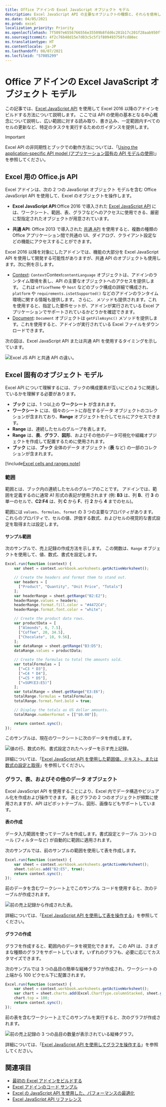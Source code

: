 ```yaml
---
title: Office アドインの Excel JavaScript オブジェクト モデル
description: Excel JavaScript API の主要なオブジェクトの種類と、それらを使用して Excel のアドインを構築する方法を説明します。
ms.date: 04/05/2021
ms.prod: excel
localization_priority: Priority
ms.openlocfilehash: 7f5097e6556766556e35509b8fdd6c201b17c201f28aab950ff6493dcbf6056a
ms.sourcegitcommit: 4f2c76b48d15e7d03c5c5f1f809493758fcd88ec
ms.translationtype: HT
ms.contentlocale: ja-JP
ms.lasthandoff: 08/07/2021
ms.locfileid: "57085299"
---
```

# <a name="excel-javascript-object-model-in-office-add-ins"></a>Office アドインの Excel JavaScript オブジェクト モデル

この記事では、[Excel JavaScript API](../reference/overview/excel-add-ins-reference-overview.md) を使用して Excel 2016 以降のアドインをビルドする方法について説明します。 ここでは API の使用の基本となる中心概念について説明し、広い範囲に対する読み取り、書き込み、一定範囲内すべてのセルの更新など、特定のタスクを実行するためのガイダンスを提供します。

> [!IMPORTANT]
> Excel API の非同期性とブックでの動作方法については、「[Using the application-specific API model (アプリケーション固有の API モデルの使用)](../develop/application-specific-api-model.md)」を参照してください。  

## <a name="officejs-apis-for-excel"></a>Excel 用の Office.js API

Excel アドインは、次の 2 つの JavaScript オブジェクト モデルを含む Office JavaScript API を使用して、Excel のオブジェクトを操作します。

* **Excel JavaScript API**:Office 2016 で導入された [Excel JavaScript API](../reference/overview/excel-add-ins-reference-overview.md) には、ワークシート、範囲、表、グラフなどへのアクセスに使用できる、厳密に型指定されたオブジェクトが用意されています。

* **共通 API**: Office 2013 で導入された [共通 API](/javascript/api/office) を使用すると、複数の種類の Office アプリケーション間で共通の UI、ダイアログ、クライアント設定などの機能にアクセスすることができます。

Excel 2016 以降を対象にしたアドインでは、機能の大部分を Excel JavaScript API を使用して開発する可能性がありますが、共通 API のオブジェクトも使用します。次に例を示します。

* [Context](/javascript/api/office/office.context): `Context`Context`contentLanguage` オブジェクトは、アドインのランタイム環境を表し、API の主要なオブジェクトへのアクセスを提供します。 これは `officeTheme` や `host` などのブック構成の詳細で構成され、`platform` や `requirements.isSetSupported()` などのアドインのランタイム環境に関する情報も提供します。 さらに、 メソッドも提供されます。これを使用すると、指定した要件セットが、アドインが実行されている Excel アプリケーションでサポートされているかどうかを確認できます。
* [Document](/javascript/api/office/office.document): `Document` オブジェクトは `getFileAsync()` メソッドを提供します。これを使用すると、アドインが実行されている Excel ファイルをダウンロードできます。

次の図は、Excel JavaScript API または共通 API を使用するタイミングを示しています。

![Excel JS API と共通 API の違い。](../images/excel-js-api-common-api.png)

## <a name="excel-specific-object-model"></a>Excel 固有のオブジェクト モデル

Excel API について理解するには、ブックの構成要素が互いにどのように関連しているかを理解する必要があります。

* **ブック** には、1 つ以上の **ワークシート** が含まれます。
* **ワークシート** には、個々のシートに存在するデータ オブジェクトのコレクションが含まれており、**Range** オブジェクトを介してセルにアクセスできます。
* **Range** は、連続したセルのグループを表します。
* **Range** は、**表**、**グラフ**、**図形**、およびその他のデータ可視化や組織オブジェクトを作成して配置するために使用されます。
* **ブック** には、**ブック** 全体のデータ オブジェクト (**表** など) の一部のコレクションが含まれます。

[!include[Excel cells and ranges note](../includes/note-excel-cells-and-ranges.md)]

### <a name="ranges"></a>範囲

範囲とは、ブック内の連続したセルのグループのことです。 アドインでは、範囲を定義するのに通常 A1 形式の表記が使用されます (例: **B3** は、列 **B**、行 **3** の単一のセルで、**C2:F4** は、列 **C** から **F**、行 **2** から **4** までのセル)。

範囲には `values`、`formulas`、`format` の 3 つの主要なプロパティがあります。 これらのプロパティで、セルの値、評価する数式、およびセルの視覚的な書式設定を取得または設定します。

#### <a name="range-sample"></a>サンプル範囲

次のサンプルで、売上記録の作成方法を示します。 この関数は、`Range` オブジェクトを使用して、値、数式、書式を設定します。

```js
Excel.run(function (context) {
    var sheet = context.workbook.worksheets.getActiveWorksheet();

    // Create the headers and format them to stand out.
    var headers = [
      ["Product", "Quantity", "Unit Price", "Totals"]
    ];
    var headerRange = sheet.getRange("B2:E2");
    headerRange.values = headers;
    headerRange.format.fill.color = "#4472C4";
    headerRange.format.font.color = "white";

    // Create the product data rows.
    var productData = [
      ["Almonds", 6, 7.5],
      ["Coffee", 20, 34.5],
      ["Chocolate", 10, 9.56],
    ];
    var dataRange = sheet.getRange("B3:D5");
    dataRange.values = productData;

    // Create the formulas to total the amounts sold.
    var totalFormulas = [
      ["=C3 * D3"],
      ["=C4 * D4"],
      ["=C5 * D5"],
      ["=SUM(E3:E5)"]
    ];
    var totalRange = sheet.getRange("E3:E6");
    totalRange.formulas = totalFormulas;
    totalRange.format.font.bold = true;

    // Display the totals as US dollar amounts.
    totalRange.numberFormat = [["$0.00"]];

    return context.sync();
});
```

このサンプルは、現在のワークシートに次のデータを作成します。

![値の行、数式の列、書式設定されたヘッダーを示す売上記録。](../images/excel-overview-range-sample.png)

詳細については、「[Excel JavaScript API を使用した範囲値、テキスト、または数式の設定と取得](excel-add-ins-ranges-set-get-values.md)」を参照してください。

### <a name="charts-tables-and-other-data-objects"></a>グラフ、表、およびその他のデータ オブジェクト

Excel JavaScript API を使用することにより、Excel 内でデータ構造やビジュアル化を作成および操作できます。 表とグラフの 2 つのオブジェクトが頻繁に使用されますが、API はピボットテーブル、図形、画像などもサポートしています。

#### <a name="creating-a-table"></a>表の作成

データ入力範囲を使ってテーブルを作成します。書式設定とテーブル コントロール (フィルターなど) が自動的に範囲に適用されます。

次のサンプルでは、前のサンプルの範囲を使用して表を作成します。

```js
Excel.run(function (context) {
    var sheet = context.workbook.worksheets.getActiveWorksheet();
    sheet.tables.add("B2:E5", true);
    return context.sync();
});
```

前のデータを含むワークシート上でこのサンプル コードを使用すると、次のテーブルが作成されます。

![前の売上記録から作成された表。](../images/excel-overview-table-sample.png)

詳細については、「[Excel JavaScript API を使用して表を操作する](excel-add-ins-tables.md)」を参照してください。

#### <a name="creating-a-chart"></a>グラフの作成

グラフを作成すると、範囲内のデータを視覚化できます。 この API は、さまざまな種類のグラフをサポートしています。いずれのグラフも、必要に応じてカスタマイズできます。

次のサンプルでは 3 つの品目の簡単な縦棒グラフが作成され、ワークシートの上端から 100 ピクセル下に配置されます。

```js
Excel.run(function (context) {
    var sheet = context.workbook.worksheets.getActiveWorksheet();
    var chart = sheet.charts.add(Excel.ChartType.columnStacked, sheet.getRange("B3:C5"));
    chart.top = 100;
    return context.sync();
});
```

前の表を含むワークシート上でこのサンプルを実行すると、次のグラフが作成されます。

![前の売上記録の 3 つの品目の数量が表示されている縦棒グラフ。](../images/excel-overview-chart-sample.png)

詳細については、「[Excel JavaScript API を使用してグラフを操作する](excel-add-ins-charts.md)」を参照してください。

## <a name="see-also"></a>関連項目

* [最初の Excel アドインをビルドする](../quickstarts/excel-quickstart-jquery.md)
* [Excel アドインのコード サンプル](https://developer.microsoft.com/office/gallery/?filterBy=Samples,Excel)
* [Excel の JavaScript API を使用した、パフォーマンスの最適化](../excel/performance.md)
* [Excel JavaScript API リファレンス](../reference/overview/excel-add-ins-reference-overview.md)
